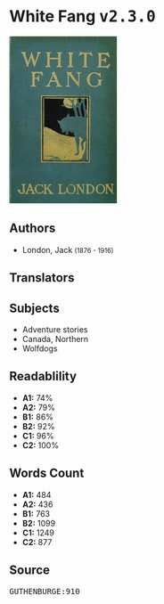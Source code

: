 # White Fang <kbd>v2.3.0</kbd>

![](./cover.medium.jpg "")

## Authors


 - London, Jack <small>(1876 - 1916)</small>

## Translators



## Subjects


 - Adventure stories
 - Canada, Northern
 - Wolfdogs

## Readablility


 - **A1:** 74%
 - **A2:** 79%
 - **B1:** 86%
 - **B2:** 92%
 - **C1:** 96%
 - **C2:** 100%

## Words Count


 - **A1:** 484
 - **A2:** 436
 - **B1:** 763
 - **B2:** 1099
 - **C1:** 1249
 - **C2:** 877

## Source


<kbd>GUTHENBURGE:910</kbd>

